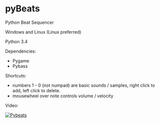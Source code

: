 # pyBeats
Python Beat Sequencer

Windows and Linux (Linux preferred)

Python 3.4

Dependencies:
- Pygame
- Pybass

Shortcuts:
- numbers 1 - 0 (not numpad) are basic sounds / samples, right click to add, left click to delete.
- mousewheel over note controls volume / velocity

Video:

[![Pybeats](http://img.youtube.com/vi/sadCfCpB_iM/0.jpg)](http://www.youtube.com/watch?v=sadCfCpB_iM)

